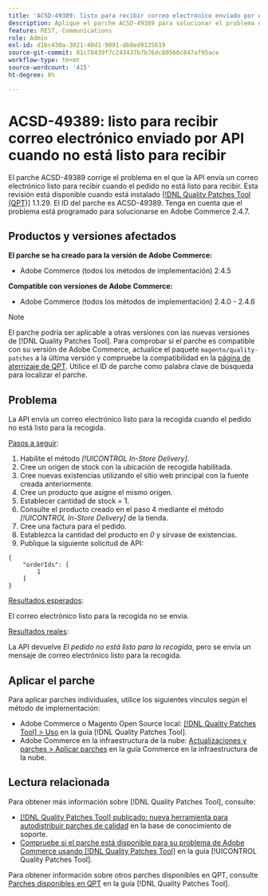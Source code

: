 ```yaml
---
title: 'ACSD-49389: listo para recibir correo electrónico enviado por API cuando no está listo para recibir'
description: Aplique el parche ACSD-49389 para solucionar el problema de Adobe Commerce donde la API envía un correo electrónico listo para recibir cuando el pedido no está listo para recibir.
feature: REST, Communications
role: Admin
exl-id: d1bc430a-3021-40d1-9091-db8ed9125619
source-git-commit: 81c78439f7c243437b7b76dc80560c847af95ace
workflow-type: tm+mt
source-wordcount: '415'
ht-degree: 0%

---
```


# ACSD-49389: listo para recibir correo electrónico enviado por API cuando no está listo para recibir

El parche ACSD-49389 corrige el problema en el que la API envía un correo electrónico listo para recibir cuando el pedido no está listo para recibir. Esta revisión está disponible cuando está instalado [[!DNL Quality Patches Tool (QPT)]](https://experienceleague.adobe.com/en/docs/commerce-knowledge-base/kb/announcements/commerce-announcements/magento-quality-patches-released-new-tool-to-self-serve-quality-patches) 1.1.29. El ID del parche es ACSD-49389. Tenga en cuenta que el problema está programado para solucionarse en Adobe Commerce 2.4.7.

## Productos y versiones afectados

**El parche se ha creado para la versión de Adobe Commerce:**

* Adobe Commerce (todos los métodos de implementación) 2.4.5

**Compatible con versiones de Adobe Commerce:**

* Adobe Commerce (todos los métodos de implementación) 2.4.0 - 2.4.6

>[!NOTE]
>
>El parche podría ser aplicable a otras versiones con las nuevas versiones de [!DNL Quality Patches Tool]. Para comprobar si el parche es compatible con su versión de Adobe Commerce, actualice el paquete `magento/quality-patches` a la última versión y compruebe la compatibilidad en la [página de aterrizaje de QPT](https://experienceleague.adobe.com/tools/commerce-quality-patches/index.html). Utilice el ID de parche como palabra clave de búsqueda para localizar el parche.

## Problema

La API envía un correo electrónico listo para la recogida cuando el pedido no está listo para la recogida.

<u>Pasos a seguir</u>:

1. Habilite el método *[!UICONTROL In-Store Delivery]*.
1. Cree un origen de stock con la ubicación de recogida habilitada.
1. Cree nuevas existencias utilizando el sitio web principal con la fuente creada anteriormente.
1. Cree un producto que asigne el mismo origen.
1. Establecer cantidad de stock = 1.
1. Consulte el producto creado en el paso 4 mediante el método *[!UICONTROL In-Store Delivery]* de la tienda.
1. Cree una factura para el pedido.
1. Establezca la cantidad del producto en *0* y sírvase de existencias.
1. Publique la siguiente solicitud de API:

```
{
    "orderIds": [
        1
    ]
}
```

<u>Resultados esperados</u>:

El correo electrónico listo para la recogida no se envía.

<u>Resultados reales</u>:

La API devuelve *El pedido no está listo para la recogida*, pero se envía un mensaje de correo electrónico listo para la recogida.

## Aplicar el parche

Para aplicar parches individuales, utilice los siguientes vínculos según el método de implementación:

* Adobe Commerce o Magento Open Source local: [[!DNL Quality Patches Tool] > Uso](/help/tools/quality-patches-tool/usage.md) en la guía [!DNL Quality Patches Tool].
* Adobe Commerce en la infraestructura de la nube: [Actualizaciones y parches > Aplicar parches](https://experienceleague.adobe.com/docs/commerce-cloud-service/user-guide/develop/upgrade/apply-patches.html) en la guía Commerce en la infraestructura de la nube.

## Lectura relacionada

Para obtener más información sobre [!DNL Quality Patches Tool], consulte:

* [[!DNL Quality Patches Tool] publicado: nueva herramienta para autodistribuir parches de calidad](https://experienceleague.adobe.com/en/docs/commerce-knowledge-base/kb/announcements/commerce-announcements/magento-quality-patches-released-new-tool-to-self-serve-quality-patches) en la base de conocimiento de soporte.
* [Compruebe si el parche está disponible para su problema de Adobe Commerce usando [!DNL Quality Patches Tool]](/help/tools/quality-patches-tool/patches-available-in-qpt/check-patch-for-magento-issue-with-magento-quality-patches.md) en la guía [!UICONTROL Quality Patches Tool].


Para obtener información sobre otros parches disponibles en QPT, consulte [Parches disponibles en QPT](https://experienceleague.adobe.com/tools/commerce-quality-patches/index.html) en la guía [!DNL Quality Patches Tool].
